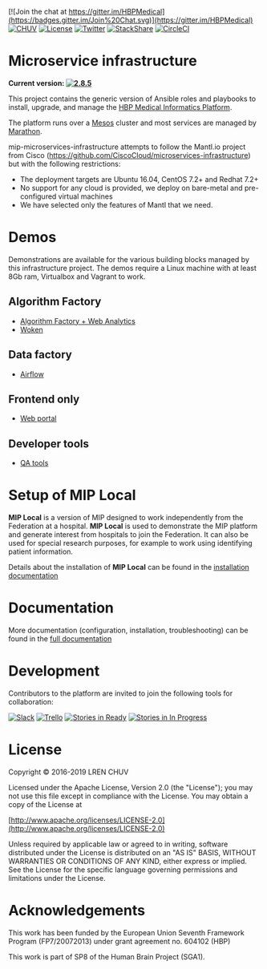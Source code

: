 [![Join the chat at https://gitter.im/HBPMedical](https://badges.gitter.im/Join%20Chat.svg)](https://gitter.im/HBPMedical) [![CHUV](https://img.shields.io/badge/CHUV-LREN-AF4C64.svg)](https://www.unil.ch/lren/en/home.html) [![License](https://img.shields.io/badge/license-Apache--2.0-blue.svg)](https://github.com/LREN-CHUV/mip-microservices-infrastructure/blob/master/LICENSE.md) [![Twitter](https://img.shields.io/twitter/follow/HBPmedical%20platform.svg?style=social)](https://twitter.com/intent/follow?screen_name=HBPmedical) [![StackShare](https://img.shields.io/badge/tech-stack-0690fa.svg?style=flat)](https://stackshare.io/ludovicc/medical-informatic-platform-of-the-human-brain-project) [![CircleCI](https://circleci.com/gh/LREN-CHUV/mip-microservices-infrastructure/tree/master.svg?style=svg)](https://circleci.com/gh/LREN-CHUV/mip-microservices-infrastructure/tree/master)

# Microservice infrastructure

__Current version: [![2.8.5](https://img.shields.io/badge/download-2.8.5-blue.svg)](https://github.com/HBPMedical/mip-microservices-infrastructure/archive/2.8.5.zip)__

This project contains the generic version of Ansible roles and playbooks to install, upgrade, and manage the [HBP Medical Informatics Platform](https://www.humanbrainproject.eu/en/medicine/).

The platform runs over a [Mesos](http://mesos.apache.org/) cluster and most services are managed by [Marathon](https://mesosphere.github.io/marathon/).

mip-microservices-infrastructure attempts to follow the Mantl.io project from Cisco (https://github.com/CiscoCloud/microservices-infrastructure) but with the following restrictions:

* The deployment targets are Ubuntu 16.04, CentOS 7.2+ and Redhat 7.2+
* No support for any cloud is provided, we deploy on bare-metal and pre-configured virtual machines
* We have selected only the features of Mantl that we need.

# Demos

Demonstrations are available for the various building blocks managed by this infrastructure project. The demos require a Linux machine with at least 8Gb ram, Virtualbox and Vagrant to work.

## Algorithm Factory

* [Algorithm Factory + Web Analytics](demo/algorithm-factory/algorithm-factory/web-and-algorithms/README.md)
* [Woken](demo/algorithm-factory/woken/README.md)

## Data factory

* [Airflow](demo/data-factory/airflow/README.md)

## Frontend only

* [Web portal](demo/frontend/portal/README.md)

## Developer tools

* [QA tools](demo/dev-services/qatools/README.md)

# Setup of MIP Local

**MIP Local** is a version of MIP designed to work independently from the Federation at a hospital. **MIP Local** is used to demonstrate the MIP platform and generate interest from hospitals to join the Federation. It can also be used for special research purposes, for example to work using identifying patient information.

Details about the installation of **MIP Local** can be found in the [installation documentation](https://github.com/HBPMedical/mip-microservices-infrastructure/blob/master/docs/installation/mip-local.md)

# Documentation

More documentation (configuration, installation, troubleshooting) can be found in the
[full documentation](https://github.com/HBPMedical/mip-microservices-infrastructure/blob/master/docs/)

# Development

Contributors to the platform are invited to join the following tools for collaboration:

[![Slack](https://img.shields.io/badge/slack-infrastructure%20channel-e01563.svg)](https://hbpsp8.slack.com/archives/infrastructure)  [![Trello](https://img.shields.io/badge/trello-infrastructure-blue.svg)](https://trello.com/b/h66fm9Ad/dev-research-infrastructure) [![Stories in Ready](https://badge.waffle.io/LREN-CHUV/mip-microservices-infrastructure.png?label=ready&title=stories%20ready)](https://waffle.io/LREN-CHUV/mip-microservices-infrastructure) [![Stories in In Progress](https://badge.waffle.io/LREN-CHUV/mip-microservices-infrastructure.png?label=in+progress&title=stories%20in%20progress)](https://waffle.io/LREN-CHUV/mip-microservices-infrastructure)

# License

Copyright © 2016-2019 LREN CHUV

Licensed under the Apache License, Version 2.0 (the "License");
you may not use this file except in compliance with the License.
You may obtain a copy of the License at

   [http://www.apache.org/licenses/LICENSE-2.0](http://www.apache.org/licenses/LICENSE-2.0)

Unless required by applicable law or agreed to in writing, software
distributed under the License is distributed on an "AS IS" BASIS,
WITHOUT WARRANTIES OR CONDITIONS OF ANY KIND, either express or implied.
See the License for the specific language governing permissions and
limitations under the License.

# Acknowledgements

This work has been funded by the European Union Seventh Framework Program (FP7/2007­2013) under grant agreement no. 604102 (HBP)

This work is part of SP8 of the Human Brain Project (SGA1).
